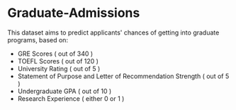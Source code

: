 # Graduate-Admissions
This dataset aims to predict applicants' chances of getting into graduate programs, based on: <br>

- GRE Scores ( out of 340 ) <br>
- TOEFL Scores ( out of 120 ) <br>
- University Rating ( out of 5 ) <br>
- Statement of Purpose and Letter of Recommendation Strength ( out of 5 ) <br>
- Undergraduate GPA ( out of 10 ) <br>
- Research Experience ( either 0 or 1 ) <br>
